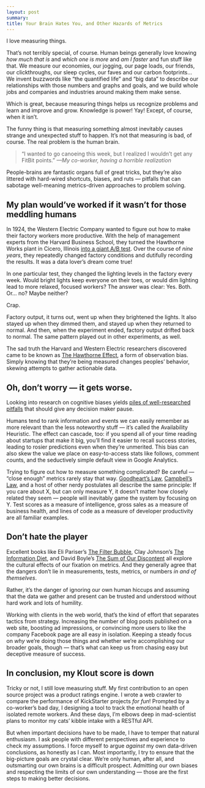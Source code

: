 ```yaml
---
layout: post
summary: 
title: Your Brain Hates You, and Other Hazards of Metrics
---
```


I love measuring things.

That’s not terribly special, of course. Human beings generally love knowing _how much that is_ and _which one is more_ and _am I faster_ and fun stuff like that. We measure our economies, our jogging, our page loads, our friends, our clickthroughs, our sleep cycles, our faves and our carbon footprints… We invent buzzwords like “the quantified life” and “big data” to describe our relationships with those numbers and graphs and goals, and we build whole jobs and companies and industries around making them make sense.

Which is great, because measuring things helps us recognize problems and learn and improve and grow. Knowledge is power! Yay! Except, of course, when it isn’t.

The funny thing is that measuring something almost inevitably causes strange and unexpected stuff to happen. It’s not that measuring is bad, of course. The real problem is the human brain.

> “I wanted to go canoeing this week, but I realized I wouldn’t get any FitBit points.” <cite>—My co-worker, having a horrible realization</cite>

People-brains are fantastic organs full of great tricks, but they’re also littered with hard-wired shortcuts, biases, and ruts — pitfalls that can sabotage well-meaning metrics-driven approaches to problem solving.

## My plan would’ve worked if it wasn’t for those meddling humans

In 1924, the Western Electric Company wanted to figure out how to make their factory workers more productive. With the help of management experts from the Harvard Business School, they turned the Hawthorne Works plant in Cicero, Illinois [into a giant A/B test](http://www.library.hbs.edu/hc/hawthorne/intro.html). Over the course of _nine years_, they repeatedly changed factory conditions and dutifully recording the results. It was a data lover’s dream come true!

In one particular test, they changed the lighting levels in the factory every week. Would bright lights keep everyone on their toes, or would dim lighting lead to more relaxed, focused workers? The answer was clear: Yes. Both. Or… no? Maybe neither?

Crap.

Factory output, it turns out, went up when they brightened the lights. It also stayed up when they dimmed them, and stayed up when they returned to normal. And then, when the experiment ended, factory output drifted back to normal. The same pattern played out in other experiments, as well.

The sad truth the Harvard and Western Electric researchers discovered came to be known as [The Hawthorne Effect](https://explorable.com/hawthorne-effect), a form of observation bias. Simply knowing that they’re being measured changes peoples’ behavior, skewing attempts to gather actionable data.

## Oh, don’t worry — it gets worse.

Looking into research on cognitive biases yields [piles of well-researched pitfalls](http://en.wikipedia.org/wiki/List_of_cognitive_biases) that should give any decision maker pause.

Humans tend to rank information and events we can easily remember as more relevant than the less noteworthy stuff — it’s called the Availability Heuristic. The effect can cascade, too: if you spend all of your time reading about startups that make it big, you’ll find it easier to recall success stories, leading to rosier predictions even when they’re unmerited. This bias can also skew the value we place on easy-to-access stats like follows, comment counts, and the seductively simple default view in Google Analytics.

Trying to figure out how to measure something complicated? Be careful — “close enough” metrics rarely stay that way. [Goodheart’s Law](http://lesswrong.com/lw/1ws/the_importance_of_goodharts_law/), [Campbell’s Law](http://www.ethnography.com/index.php?s=Campbell%27s+Law), and a host of other nerdy postulates all describe the same principle: If you care about X, but can only measure Y, it doesn’t matter how closely related they seem — people will inevitably game the system by focusing on Y. Test scores as a measure of intelligence, gross sales as a measure of business health, and lines of code as a measure of developer productivity are all familiar examples.

## Don’t hate the player

Excellent books like Eli Pariser’s [The Filter Bubble](http://www.thefilterbubble.com/), Clay Johnson’s [The Information Diet](http://www.informationdiet.com/), and David Boyle’s [The Sum of Our Discontent](http://www.david-boyle.co.uk/books/tyranny.html) all explore the cultural effects of our fixation on metrics. And they generally agree that the dangers don’t lie in measurements, tests, metrics, or numbers _in and of themselves_.

Rather, it’s the danger of ignoring our own human hiccups and assuming that the data we gather and present can be trusted and understood without hard work and lots of humility.

Working with clients in the web world, that’s the kind of effort that separates tactics from strategy. Increasing the number of blog posts published on a web site, boosting ad impressions, or convincing more users to like the company Facebook page are all easy in isolation. Keeping a steady focus on _why_ we’re doing those things and whether we’re accomplishing our broader goals, though — that’s what can keep us from chasing easy but deceptive measure of success.

## In conclusion, my Klout score is down

Tricky or not, I still love measuring stuff. My first contribution to an open source project was a product ratings engine. I wrote a web crawler to compare the performance of KickStarter projects _for fun_! Prompted by a co-worker’s bad day, I designing a tool to track the emotional health of isolated remote workers. And these days, I’m elbows deep in mad-scientist plans to monitor my cats’ kibble intake with a RESTful API.

But when important decisions have to be made, I have to temper that natural enthusiasm. I ask people with different perspectives and experience to check my assumptions. I force myself to argue _against_ my own data-driven conclusions, as honestly as I can. Most importantly, I try to ensure that the big-picture goals are crystal clear. We’re only human, after all, and outsmarting our own brains is a difficult prospect. Admitting our own biases and respecting the limits of our own understanding — those are the first steps to making better decisions.